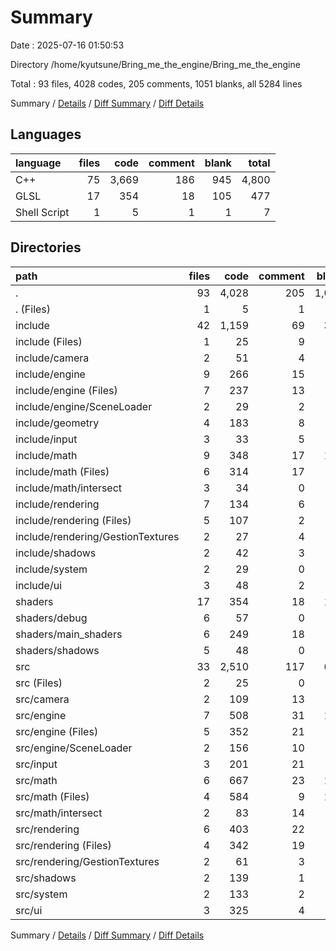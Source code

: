 # Summary

Date : 2025-07-16 01:50:53

Directory /home/kyutsune/Bring_me_the_engine/Bring_me_the_engine

Total : 93 files,  4028 codes, 205 comments, 1051 blanks, all 5284 lines

Summary / [Details](details.md) / [Diff Summary](diff.md) / [Diff Details](diff-details.md)

## Languages
| language | files | code | comment | blank | total |
| :--- | ---: | ---: | ---: | ---: | ---: |
| C++ | 75 | 3,669 | 186 | 945 | 4,800 |
| GLSL | 17 | 354 | 18 | 105 | 477 |
| Shell Script | 1 | 5 | 1 | 1 | 7 |

## Directories
| path | files | code | comment | blank | total |
| :--- | ---: | ---: | ---: | ---: | ---: |
| . | 93 | 4,028 | 205 | 1,051 | 5,284 |
| . (Files) | 1 | 5 | 1 | 1 | 7 |
| include | 42 | 1,159 | 69 | 328 | 1,556 |
| include (Files) | 1 | 25 | 9 | 8 | 42 |
| include/camera | 2 | 51 | 4 | 13 | 68 |
| include/engine | 9 | 266 | 15 | 76 | 357 |
| include/engine (Files) | 7 | 237 | 13 | 70 | 320 |
| include/engine/SceneLoader | 2 | 29 | 2 | 6 | 37 |
| include/geometry | 4 | 183 | 8 | 39 | 230 |
| include/input | 3 | 33 | 5 | 16 | 54 |
| include/math | 9 | 348 | 17 | 100 | 465 |
| include/math (Files) | 6 | 314 | 17 | 90 | 421 |
| include/math/intersect | 3 | 34 | 0 | 10 | 44 |
| include/rendering | 7 | 134 | 6 | 41 | 181 |
| include/rendering (Files) | 5 | 107 | 2 | 35 | 144 |
| include/rendering/GestionTextures | 2 | 27 | 4 | 6 | 37 |
| include/shadows | 2 | 42 | 3 | 13 | 58 |
| include/system | 2 | 29 | 0 | 9 | 38 |
| include/ui | 3 | 48 | 2 | 13 | 63 |
| shaders | 17 | 354 | 18 | 105 | 477 |
| shaders/debug | 6 | 57 | 0 | 17 | 74 |
| shaders/main_shaders | 6 | 249 | 18 | 75 | 342 |
| shaders/shadows | 5 | 48 | 0 | 13 | 61 |
| src | 33 | 2,510 | 117 | 617 | 3,244 |
| src (Files) | 2 | 25 | 0 | 10 | 35 |
| src/camera | 2 | 109 | 13 | 32 | 154 |
| src/engine | 7 | 508 | 31 | 117 | 656 |
| src/engine (Files) | 5 | 352 | 21 | 79 | 452 |
| src/engine/SceneLoader | 2 | 156 | 10 | 38 | 204 |
| src/input | 3 | 201 | 21 | 51 | 273 |
| src/math | 6 | 667 | 23 | 155 | 845 |
| src/math (Files) | 4 | 584 | 9 | 129 | 722 |
| src/math/intersect | 2 | 83 | 14 | 26 | 123 |
| src/rendering | 6 | 403 | 22 | 98 | 523 |
| src/rendering (Files) | 4 | 342 | 19 | 85 | 446 |
| src/rendering/GestionTextures | 2 | 61 | 3 | 13 | 77 |
| src/shadows | 2 | 139 | 1 | 45 | 185 |
| src/system | 2 | 133 | 2 | 35 | 170 |
| src/ui | 3 | 325 | 4 | 74 | 403 |

Summary / [Details](details.md) / [Diff Summary](diff.md) / [Diff Details](diff-details.md)